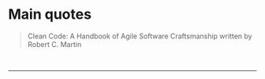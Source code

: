 
# Main quotes

> Clean Code: A Handbook of Agile Software Craftsmanship written by Robert C. Martin

<br/>


___

